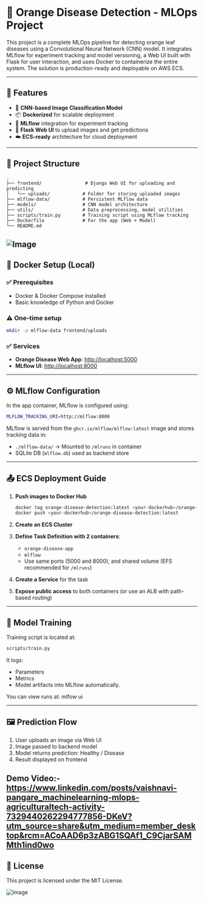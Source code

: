 # 🍊 Orange Disease Detection - MLOps Project

This project is a complete MLOps pipeline for detecting orange leaf diseases using a Convolutional Neural Network (CNN) model. It integrates MLflow for experiment tracking and model versioning, a Web UI built with Flask for user interaction, and uses Docker to containerize the entire system. The solution is production-ready and deployable on AWS ECS.

---

## 📌 Features

- 🧠 **CNN-based Image Classification Model**
- 📦 **Dockerized** for scalable deployment
- 🚀 **MLflow** integration for experiment tracking
- 💽 **Flask Web UI** to upload images and get predictions
- ☁️ **ECS-ready** architecture for cloud deployment

---

## 📂 Project Structure

```
.
├── frontend/                # Django Web UI for uploading and predicting
│   └── uploads/            # Folder for storing uploaded images
├── mlflow-data/            # Persistent MLflow data
├── models/                 # CNN model architecture
├── utils/                  # Data preprocessing, model utilities
├── scripts/train.py        # Training script using MLflow tracking
├── Dockerfile              # For the app (Web + Model)
└── README.md
```
![Image](https://github.com/user-attachments/assets/d986b4d1-790b-4da8-9766-fb7c12e2bdcf)
---

## 🐳 Docker Setup (Local)

### ✅ Prerequisites

- Docker & Docker Compose installed
- Basic knowledge of Python and Docker

### ⚠️ One-time setup

```bash
mkdir -p mlflow-data frontend/uploads
```


### ✅ Services

- **Orange Disease Web App**: [http://localhost:5000](http://localhost:5000)
- **MLflow UI**: [http://localhost:8000](http://localhost:8000)

---

## ⚙️ MLflow Configuration

In the app container, MLflow is configured using:

```bash
MLFLOW_TRACKING_URI=http://mlflow:8000
```

MLflow is served from the `ghcr.io/mlflow/mlflow:latest` image and stores tracking data in:

- `./mlflow-data/` → Mounted to `/mlruns` in container
- SQLite DB (`mlflow.db`) used as backend store

---

## 📤 ECS Deployment Guide

1. **Push images to Docker Hub**

   ```bash
   docker tag orange-disease-detection:latest <your-dockerhub>/orange-disease-detection:latest
   docker push <your-dockerhub>/orange-disease-detection:latest
   ```

2. **Create an ECS Cluster**

3. **Define Task Definition with 2 containers**:
   - `orange-disease-app`
   - `mlflow`
   - Use same ports (5000 and 8000), and shared volume (EFS recommended for `/mlruns`)

4. **Create a Service** for the task

5. **Expose public access** to both containers (or use an ALB with path-based routing)

---

## 🧪 Model Training

Training script is located at:

```bash
scripts/train.py
```

It logs:
- Parameters
- Metrics
- Model artifacts
into MLflow automatically.

You can view runs at: mlfow ui

---

## 🖼️ Prediction Flow

1. User uploads an image via Web UI
2. Image passed to backend model
3. Model returns prediction: Healthy / Disease
4. Result displayed on frontend

## Demo Video:- https://www.linkedin.com/posts/vaishnavi-pangare_machinelearning-mlops-agriculturaltech-activity-7329440262294777856-DKeV?utm_source=share&utm_medium=member_desktop&rcm=ACoAAD6p3zABG1SQAf1_C9CjarSAMMth1ind0wo


## 📜 License

This project is licensed under the MIT License.

![Image](https://github.com/user-attachments/assets/3906613f-c5f2-4703-8f4c-352c11f2673d)


